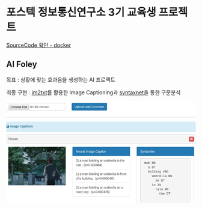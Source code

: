 # 포스텍 정보통신연구소 3기 교육생 프로젝트

[SourceCode 확인 - docker ](https://hub.docker.com/r/yahwang/foley/)

## AI Foley

목표 : 상황에 맞는 효과음을 생성하는 AI 프로젝트

최종 구현 : [im2txt](https://github.com/tensorflow/models/tree/master/research/im2txt)를 활용한 Image Captioning과 [syntaxnet](https://github.com/tensorflow/models/tree/master/research/syntaxnet)을 통한 구문분석

<img src="./img/foley_django.jpg" width="700px" alt="foley_django">


